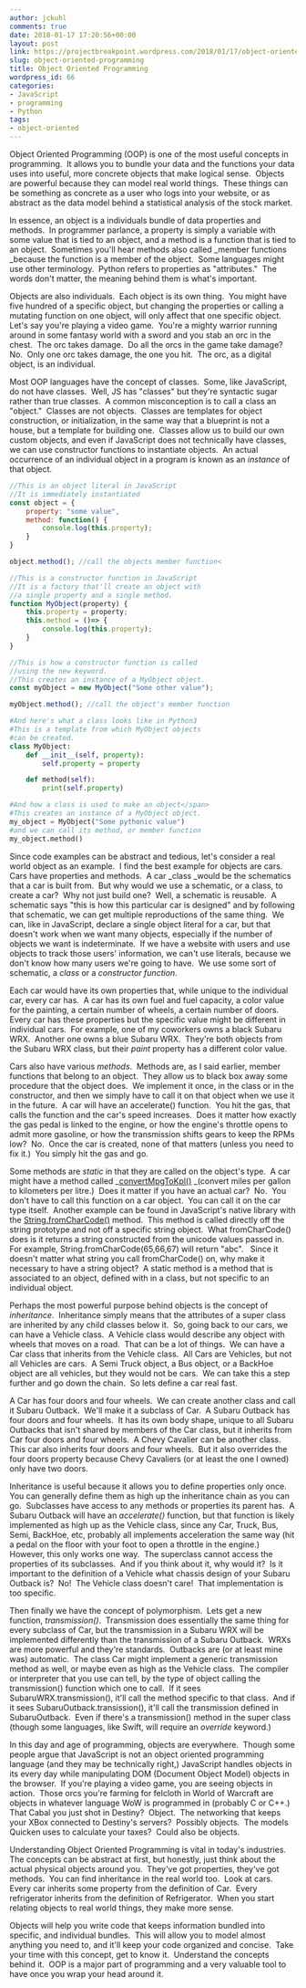 ```yaml
---
author: jckuhl
comments: true
date: 2018-01-17 17:20:56+00:00
layout: post
link: https://projectbreakpoint.wordpress.com/2018/01/17/object-oriented-programming/
slug: object-oriented-programming
title: Object Oriented Programming
wordpress_id: 66
categories:
- JavaScript
- programming
- Python
tags:
- object-oriented
---
```


Object Oriented Programming (OOP) is one of the most useful concepts in programming.  It allows you to bundle your data and the functions your data uses into useful, more concrete objects that make logical sense.  Objects are powerful because they can model real world things.  These things can be something as concrete as a user who logs into your website, or as abstract as the data model behind a statistical analysis of the stock market.

In essence, an object is a individuals bundle of data properties and methods.  In programmer parlance, a property is simply a variable with some value that is tied to an object, and a method is a function that is tied to an object.  Sometimes you'll hear methods also called _member functions _because the function is a member of the object.  Some languages might use other terminology.  Python refers to properties as "attributes."  The words don't matter, the meaning behind them is what's important.

Objects are also individuals.  Each object is its own thing.  You might have five hundred of a specific object, but changing the properties or calling a mutating function on one object, will only affect that one specific object.  Let's say you're playing a video game.  You're a mighty warrior running around in some fantasy world with a sword and you stab an orc in the chest.  The orc takes damage.  Do all the orcs in the game take damage?  No.  Only one orc takes damage, the one you hit.  The orc, as a digital object, is an individual.

Most OOP languages have the concept of classes.  Some, like JavaScript, do not have classes.  Well, JS has "classes" but they're syntactic sugar rather than true classes.  A common misconception is to call a class an "object."  Classes are not objects.  Classes are templates for object construction, or initialization, in the same way that a blueprint is not a house, but a template for building one.  Classes allow us to build our own custom objects, and even if JavaScript does not technically have classes, we can use constructor functions to instantiate objects.  An actual occurrence of an individual object in a program is known as an _instance_ of that object.



```javascript
//This is an object literal in JavaScript
//It is immediately instantiated
const object = {
    property: "some value",
    method: function() {
        console.log(this.property);
    }
}

object.method(); //call the objects member function<

//This is a constructor function in JavaScript
//It is a factory that'll create an object with
//a single property and a single method.
function MyObject(property) {
    this.property = property;
    this.method = ()=> {
        console.log(this.property);
    }
}

//This is how a constructor function is called
//using the new keyword.
//This creates an instance of a MyObject object.
const myObject = new MyObject("Some other value");

myObject.method(); //call the object's member function
```
```python 
#And here's what a class looks like in Python3
#This is a template from which MyObject objects
#can be created.
class MyObject:
    def __init__(self, property):
        self.property = property

    def method(self):
        print(self.property)

#And how a class is used to make an object</span>
#This creates an instance of a MyObject object.
my_object = MyObject("Some pythonic value")
#and we can call its method, or member function
my_object.method()
```


Since code examples can be abstract and tedious, let's consider a real world object as an example.  I find the best example for objects are cars.  Cars have properties and methods.  A car _class _would be the schematics that a car is built from.  But why would we use a schematic, or a class, to create a car?  Why not just build one?  Well, a schematic is reusable.  A schematic says "this is how this particular car is designed" and by following that schematic, we can get multiple reproductions of the same thing.  We can, like in JavaScript, declare a single object literal for a car, but that doesn't work when we want many objects, especially if the number of objects we want is indeterminate.  If we have a website with users and use objects to track those users' information, we can't use literals, because we don't know how many users we're going to have.  We use some sort of schematic, a _class_ or a _constructor function_.

Each car would have its own properties that, while unique to the individual car, every car has.  A car has its own fuel and fuel capacity, a color value for the painting, a certain number of wheels, a certain number of doors.  Every car has these properties but the specific value might be different in individual cars.  For example, one of my coworkers owns a black Subaru WRX.  Another one owns a blue Subaru WRX.  They're both objects from the Subaru WRX class, but their _paint_ property has a different color value.

Cars also have various _methods_.  Methods are, as I said earlier, member functions that belong to an object.  They allow us to black box away some procedure that the object does.  We implement it once, in the class or in the constructor, and then we simply have to call it on that object when we use it in the future.  A car will have an accelerate() function.  You hit the gas, that calls the function and the car's speed increases.  Does it matter how exactly the gas pedal is linked to the engine, or how the engine's throttle opens to admit more gasoline, or how the transmission shifts gears to keep the RPMs low?  No.  Once the car is created, none of that matters (unless you need to fix it.)  You simply hit the gas and go.

Some methods are _static_ in that they are called on the object's type.  A car might have a method called _[convertMpgToKpl()](https://stackoverflow.com/questions/2671496/java-when-to-use-static-methods) _(convert miles per gallon to kilometers per litre.)  Does it matter if you have an actual car?  No.  You don't have to call this function on a car object.  You can call it on the car type itself.  Another example can be found in JavaScript's native library with the [String.fromCharCode()](https://developer.mozilla.org/en-US/docs/Web/JavaScript/Reference/Global_Objects/String/fromCharCode) method.  This method is called directly off the string prototype and not off a specific string object.  What fromCharCode() does is it returns a string constructed from the unicode values passed in.  For example, String.fromCharCode(65,66,67) will return "abc".   Since it doesn't matter what string you call fromCharCode() on, why make it necessary to have a string object?  A static method is a method that is associated to an object, defined with in a class, but not specific to an individual object.

Perhaps the most powerful purpose behind objects is the concept of _inheritance_.  Inheritance simply means that the attributes of a super class are inherited by any child classes below it.  So, going back to our cars, we can have a Vehicle class.  A Vehicle class would describe any object with wheels that moves on a road.  That can be a lot of things.  We can have a Car class that inherits from the Vehicle class.  All Cars are Vehicles, but not all Vehicles are cars.  A Semi Truck object, a Bus object, or a BackHoe object are all vehicles, but they would not be cars.  We can take this a step further and go down the chain.  So lets define a car real fast.

A Car has four doors and four wheels.  We can create another class and call it Subaru Outback.  We'll make it a subclass of Car.  A Subaru Outback has four doors and four wheels.  It has its own body shape, unique to all Subaru Outbacks that isn't shared by members of the Car class, but it inherits from Car four doors and four wheels.  A Chevy Cavalier can be another class.  This car also inherits four doors and four wheels.  But it also overrides the four doors property because Chevy Cavaliers (or at least the one I owned) only have two doors.

Inheritance is useful because it allows you to define properties only once.  You can generally define them as high up the inheritance chain as you can go.  Subclasses have access to any methods or properties its parent has.  A Subaru Outback will have an _accelerate()_ function, but that function is likely implemented as high up as the Vehicle class, since any Car, Truck, Bus, Semi, BackHoe, etc, probably all implements acceleration the same way (hit a pedal on the floor with your foot to open a throttle in the engine.)  However, this only works one way.  The superclass cannot access the properties of its subclasses.  And if you think about it, why would it?  Is it important to the definition of a Vehicle what chassis design of your Subaru Outback is?  No!  The Vehicle class doesn't care!  That implementation is too specific.

Then finally we have the concept of polymorphism.  Lets get a new function, _transmission()_.  Transmission does essentially the same thing for every subclass of Car, but the transmission in a Subaru WRX will be implemented differently than the transmission of a Subaru Outback.  WRXs are more powerful and they're standards.  Outbacks are (or at least mine was) automatic.  The class Car might implement a generic transmission method as well, or maybe even as high as the Vehicle class.  The compiler or interpreter that you use can tell, by the type of object calling the transmission() function which one to call.  If it sees SubaruWRX.transmission(), it'll call the method specific to that class.  And if it sees SubaruOutback.transission(), it'll call the transmission defined in SubaruOutback.  Even if there's a transmission() method in the super class (though some languages, like Swift, will require an _override_ keyword.)

In this day and age of programming, objects are everywhere.  Though some people argue that JavaScript is not an object oriented programming language (and they may be technically right,) JavaScript handles objects in its every day while manipulating DOM (Document Object Model) objects in the browser.  If you're playing a video game, you are seeing objects in action.  Those orcs you're farming for felcloth in World of Warcraft are objects in whatever language WoW is programmed in (probably C or C++.)  That Cabal you just shot in Destiny?  Object.  The networking that keeps your XBox connected to Destiny's servers?  Possibly objects.  The models Quicken uses to calculate your taxes?  Could also be objects.

Understanding Object Oriented Programming is vital in today's industries.  The concepts can be abstract at first, but honestly, just think about the actual physical objects around you.  They've got properties, they've got methods.  You can find inheritance in the real world too.  Look at cars.  Every car inherits some property from the definition of Car.  Every refrigerator inherits from the definition of Refrigerator.  When you start relating objects to real world things, they make more sense.

Objects will help you write code that keeps information bundled into specific, and individual bundles.  This will allow you to model almost anything you need to, and it'll keep your code organized and concise.  Take your time with this concept, get to know it.  Understand the concepts behind it.  OOP is a major part of programming and a very valuable tool to have once you wrap your head around it.
